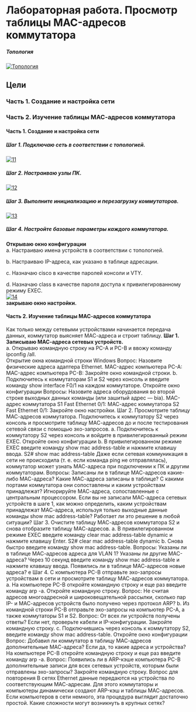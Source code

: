
# Лабораторная работа. Просмотр таблицы MAC-адресов коммутатора  

##### Топология
[![Топология](Топология "Топология")](https://github.com/Mr-Philip/-Otus-Network-Engineer-/blob/main/laboratory%20works/4.%D0%A1hannel%20level.%20ethernet/Pics/%D0%A2%D0%BE%D0%BF%D0%BE%D0%BB%D0%BE%D0%B3%D0%B8%D1%8F.png#L4 "Топология")  
## Цели  
### Часть 1. Создание и настройка сети  
### Часть 2. Изучение таблицы МАС-адресов коммутатора  
#### Часть 1. Создание и настройка сети  
##### Шаг 1. Подключаю сеть в соответствии с топологией.  
[![11](11 "11")](https://github.com/Mr-Philip/-Otus-Network-Engineer-/blob/main/laboratory%20works/4.%D0%A1hannel%20level.%20ethernet/Pics/Step1.1.png "11")  
##### Шаг 2. Настраиваю узлы ПК.  
[![12](12 "12")](https://github.com/Mr-Philip/-Otus-Network-Engineer-/blob/main/laboratory%20works/4.%D0%A1hannel%20level.%20ethernet/Pics/Step1.2.png "12")  
##### Шаг 3. Выполните инициализацию и перезагрузку коммутаторов.  
[![13](13 "13")](https://github.com/Mr-Philip/-Otus-Network-Engineer-/blob/main/laboratory%20works/4.%D0%A1hannel%20level.%20ethernet/Pics/Step1.3.png "13")  
##### Шаг 4. Настройте базовые параметры каждого коммутатора.  

**Открываю окно конфигурации**  
a.	Настраиваю имена устройств в соответствии с топологией.  

b.	Настраиваю IP-адреса, как указано в таблице адресации.  

c.	Назначаю cisco в качестве паролей консоли и VTY.  

d.	Назначаю class в качестве пароля доступа к привилегированному режиму EXEC.  
[![14](14 "14")](https://github.com/Mr-Philip/-Otus-Network-Engineer-/blob/main/laboratory%20works/4.%D0%A1hannel%20level.%20ethernet/Pics/Step1.4.png "14")  
**закрываю окно настройки.**  
#### Часть 2. Изучение таблицы МАС-адресов коммутатора  
Как только между сетевыми устройствами начинается передача данных, коммутатор выясняет МАС-адреса и строит таблицу.
**Шаг 1. Записываю МАС-адреса сетевых устройств.**  
a.	Открываю командную строку на PC-A и PC-B и ввожу команду ipconfig /all.  
Открытие окна командной строки Windows
Вопрос:
Назовите физические адреса адаптера Ethernet.
MAC-адрес компьютера PC-A:
MAC-адрес компьютера PC-B:
Закройте окно командной строки.
b.	Подключитесь к коммутаторам S1 и S2 через консоль и введите команду show interface F0/1 на каждом коммутаторе.
Откройте окно конфигурации
Вопросы:
Назовите адреса оборудования во второй строке выходных данных команды (или зашитый адрес — bia).
МАС-адрес коммутатора S1 Fast Ethernet 0/1:
МАС-адрес коммутатора S2 Fast Ethernet 0/1:
Закройте окно настройки.
Шаг 2. Просмотрите таблицу МАС-адресов коммутатора.
Подключитесь к коммутатору S2 через консоль и просмотрите таблицу МАС-адресов до и после тестирования сетевой связи с помощью эхо-запросов.
a.	Подключитесь к коммутатору S2 через консоль и войдите в привилегированный режим EXEC.
Откройте окно конфигурации
b.	В привилегированном режиме EXEC введите команду show mac address-table и нажмите клавишу ввода.
S2# show mac address-table
Даже если сетевая коммуникация в сети не происходила (т. е. если команда ping не отправлялась), коммутатор может узнать МАС-адреса при подключении к ПК и другим коммутаторам.
Вопросы:
Записаны ли в таблице МАС-адресов какие-либо МАС-адреса?
Какие МАС-адреса записаны в таблице? С какими портами коммутатора они сопоставлены и каким устройствам принадлежат? Игнорируйте МАС-адреса, сопоставленные с центральным процессором.
Если вы не записали МАС-адреса сетевых устройств в шаге 1, как можно определить, каким устройствам принадлежат МАС-адреса, используя только выходные данные команды show mac address-table? Работает ли это решение в любой ситуации?
Шаг 3. Очистите таблицу МАС-адресов коммутатора S2 и снова отобразите таблицу МАС-адресов.
a.	В привилегированном режиме EXEC введите команду clear mac address-table dynamic и нажмите клавишу Enter.
S2# clear mac address-table dynamic
b.	Снова быстро введите команду show mac address-table.
Вопросы:
Указаны ли в таблице МАС-адресов адреса для VLAN 1? Указаны ли другие МАС-адреса?
Через 10 секунд введите команду show mac address-table и нажмите клавишу ввода. Появились ли в таблице МАС-адресов новые адреса?
е 
Шаг 4. С компьютера PC-B отправьте эхо-запросы устройствам в сети и просмотрите таблицу МАС-адресов коммутатора.
a.	На компьютере PC-B откройте командную строку и еще раз введите команду arp -a.
Откройте командную строку.
Вопрос:
Не считая адресов многоадресной и широковещательной рассылки, сколько пар IP- и МАС-адресов устройств было получено через протокол ARP?
b.	Из командной строки PC-B отправьте эхо-запросы на компьютер PC-A, а также коммутаторы S1 и S2.
Вопрос:
От всех ли устройств получены ответы? Если нет, проверьте кабели и IP-конфигурации.
Закройте командную строку.
c.	Подключившись через консоль к коммутатору S2, введите команду show mac address-table.
Откройте окно конфигурации
Вопрос:
Добавил ли коммутатор в таблицу МАС-адресов дополнительные МАС-адреса? Если да, то какие адреса и устройства?
На компьютере PC-B откройте командную строку и еще раз введите команду arp -a.
Вопрос:
Появились ли в ARP-кэше компьютера PC-B дополнительные записи для всех сетевых устройств, которым были отправлены эхо-запросы?
Закройте командную строку.
	Вопрос для повторения
В сетях Ethernet данные передаются на устройства по соответствующим МАС-адресам. Для этого коммутаторы и компьютеры динамически создают ARP-кэш и таблицы МАС-адресов. Если компьютеров в сети немного, эта процедура выглядит достаточно простой. Какие сложности могут возникнуть в крупных сетях?
